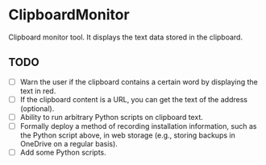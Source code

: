 # ClipboardMonitor

Clipboard monitor tool. It displays the text data stored in the clipboard.

## TODO

* [ ] Warn the user if the clipboard contains a certain word by displaying the text in red.
* [ ] If the clipboard content is a URL, you can get the text of the address (optional).
* [ ] Ability to run arbitrary Python scripts on clipboard text.
* [ ] Formally deploy a method of recording installation information, such as the Python script above, in web storage (e.g., storing backups in OneDrive on a regular basis).
* [ ] Add some Python scripts.
